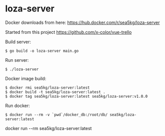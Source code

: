 # loza-server

Docker downloads from here: https://hub.docker.com/r/sea5kg/loza-server


Started from this project https://github.com/x-color/vue-trello

Build server:

```
$ go build -o loza-server main.go
```

Run server:

```
$ ./loza-server
```


Docker image build:

```
$ docker rmi sea5kg/loza-server:latest
$ docker build -t sea5kg/loza-server:latest .
$ docker tag sea5kg/loza-server:latest sea5kg/loza-server:v1.0.0
```

Run docker:
```
$ docker run --rm -v `pwd`/docker_db:/root/db/ sea5kg/loza-server:latest
```

docker run --rm sea5kg/loza-server:latest
